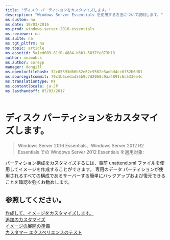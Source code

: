 ```yaml
---
title: "ディスク パーティションをカスタマイズします。"
description: "Windows Server Essentials を使用する方法について説明します。"
ms.custom: na
ms.date: 10/03/2016
ms.prod: windows-server-2016-essentials
ms.reviewer: na
ms.suite: na
ms.tgt_pltfrm: na
ms.topic: article
ms.assetid: 5a1ed009-81f0-4884-b6b1-5037fe873b13
author: nnamuhcs
ms.author: coreyp
manager: dongill
ms.openlocfilehash: 32c05393d66b32e62c9562e3adbd4cc0f52b6d81
ms.sourcegitcommit: 70c1b6cedad55b9c7d2068c9aa4891c6c533ee4c
ms.translationtype: MT
ms.contentlocale: ja-JP
ms.lasthandoff: 07/03/2017
---
```

# <a name="customize-disk-partitions"></a>ディスク パーティションをカスタマイズします。

>Windows Server 2016 Essentials、Windows Server 2012 R2 Essentials での Windows Server 2012 Essentials を適用対象:

パーティション構成をカスタマイズするには、事前 unattend.xml ファイルを使用してイメージを作成することができます。 専用のデータ パーティションが使用されるすべての構成であるサーバーする簡単にバックアップおよび復元できることを確認を強くお勧めします。  
  
## <a name="see-also"></a>参照してください。  
 [作成して、イメージをカスタマイズします。](Creating-and-Customizing-the-Image.md)   
 [追加のカスタマイズ](Additional-Customizations.md)   
 [イメージの展開の準備](Preparing-the-Image-for-Deployment.md)   
 [カスタマー エクスペリエンスのテスト](Testing-the-Customer-Experience.md)